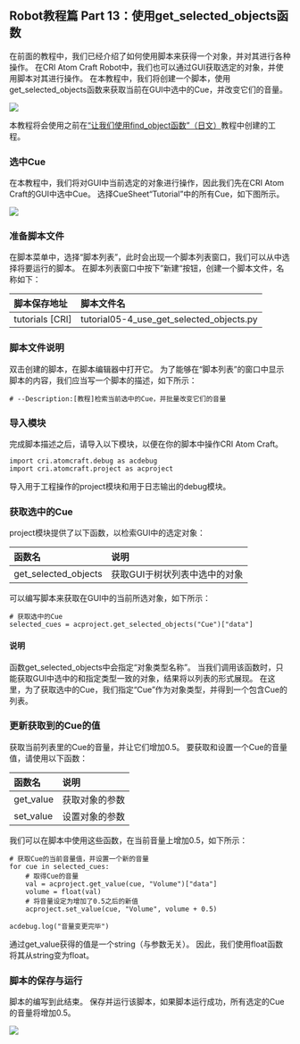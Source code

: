 ## Robot教程篇 Part 13：使用get_selected_objects函数

在前面的教程中，我们已经介绍了如何使用脚本来获得一个对象，并对其进行各种操作。
在CRI Atom Craft Robot中，我们也可以通过GUI获取选定的对象，并使用脚本对其进行操作。
在本教程中，我们将创建一个脚本，使用get_selected_objects函数来获取当前在GUI中选中的Cue，并改变它们的音量。

![](https://game.criware.jp/wp-content/uploads/2020/11/robot_12_01.png)

本教程将会使用之前在<a href="https://game.criware.jp/learn/tutorial/atomcraft/atomcraft_robot_10/" target="_blank">“让我们使用find_object函数”（日文）</a>教程中创建的工程。

### 选中Cue
在本教程中，我们将对GUI中当前选定的对象进行操作，因此我们先在CRI Atom Craft的GUI中选中Cue。
选择CueSheet“Tutorial”中的所有Cue，如下图所示。

![](https://game.criware.jp/wp-content/uploads/2020/11/robot_12_02.png)

### 准备脚本文件
在脚本菜单中，选择“脚本列表”，此时会出现一个脚本列表窗口，我们可以从中选择将要运行的脚本。
在脚本列表窗口中按下”新建“按钮，创建一个脚本文件，名称如下：

| 脚本保存地址    | 脚本文件名                               |
|:----------------|:-----------------------------------------|
| tutorials [CRI] | tutorial05-4_use_get_selected_objects.py |

### 脚本文件说明
双击创建的脚本，在脚本编辑器中打开它。
为了能够在“脚本列表”的窗口中显示脚本的内容，我们应当写一个脚本的描述，如下所示：
```
# --Description:[教程]检索当前选中的Cue，并批量改变它们的音量
```

### 导入模块
完成脚本描述之后，请导入以下模块，以便在你的脚本中操作CRI Atom Craft。
```
import cri.atomcraft.debug as acdebug
import cri.atomcraft.project as acproject
```

导入用于工程操作的project模块和用于日志输出的debug模块。

### 获取选中的Cue
project模块提供了以下函数，以检索GUI中的选定对象：

| 函数名               | 说明             |
|:---------------------|:-----------------|
| get_selected_objects | 获取GUI于树状列表中选中的对象 |

可以编写脚本来获取在GUI中的当前所选对象，如下所示：
```
# 获取选中的Cue
selected_cues = acproject.get_selected_objects("Cue")["data"]
```

#### 说明
函数get_selected_objects中会指定“对象类型名称”。
当我们调用该函数时，只能获取GUI中选中的和指定类型一致的对象，结果将以列表的形式展现。
在这里，为了获取选中的Cue，我们指定“Cue”作为对象类型，并得到一个包含Cue的列表。

### 更新获取到的Cue的值
获取当前列表里的Cue的音量，并让它们增加0.5。
要获取和设置一个Cue的音量值，请使用以下函数：

| 函数名     | 说明            |
|:-----------|:----------------|
| get_value  | 获取对象的参数  |
| set_value  | 设置对象的参数  |

我们可以在脚本中使用这些函数，在当前音量上增加0.5，如下所示：
```
# 获取Cue的当前音量值，并设置一个新的音量
for cue in selected_cues:
    # 取得Cue的音量
    val = acproject.get_value(cue, "Volume")["data"]
    volume = float(val)
    # 将音量设定为增加了0.5之后的新值
    acproject.set_value(cue, "Volume", volume + 0.5)

acdebug.log("音量变更完毕")
```
通过get_value获得的值是一个string（与参数无关）。
因此，我们使用float函数将其从string变为float。

### 脚本的保存与运行
脚本的编写到此结束。
保存并运行该脚本，如果脚本运行成功，所有选定的Cue的音量将增加0.5。

![](https://game.criware.jp/wp-content/uploads/2020/11/robot_12_03.png)
